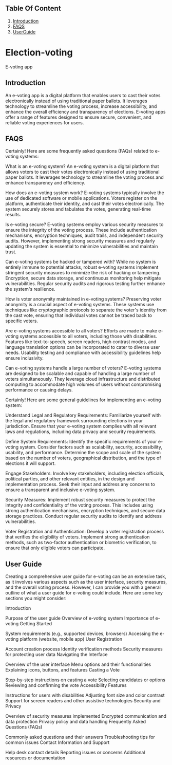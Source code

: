 
## Table Of Content
1. [Introduction](#Introduction)
2.  [FAQS](#FAQs)
3.  [UserGuide](#UserGuide)

# Election-voting
E-voting app

## Introduction <a name="Introduction"></a>
An e-voting app is a digital platform that enables users to cast 
their votes electronically instead of using traditional paper ballots. It leverages technology to streamline the 
voting process, increase accessibility, and enhance the overall efficiency and transparency of elections. E-voting apps 
offer a range of features designed to ensure secure, convenient, and reliable voting experiences for users. 

## FAQS <a name="FAQS"></a>
Certainly! Here are some frequently asked questions (FAQs) related to e-voting systems:

What is an e-voting system?
An e-voting system is a digital platform that allows voters to cast their votes electronically instead of using traditional paper ballots. It leverages technology to streamline the voting process and enhance transparency and efficiency.

How does an e-voting system work?
E-voting systems typically involve the use of dedicated software or mobile applications. Voters register on the platform, authenticate their identity, and cast their votes electronically. The system securely stores and tabulates the votes, generating real-time results.

Is e-voting secure?
E-voting systems employ various security measures to ensure the integrity of the voting process. These include authentication mechanisms, encryption techniques, audit trails, and independent security audits. However, implementing strong security measures and regularly updating the system is essential to minimize vulnerabilities and maintain trust.

Can e-voting systems be hacked or tampered with?
While no system is entirely immune to potential attacks, robust e-voting systems implement stringent security measures to minimize the risk of hacking or tampering. Encryption, secure data storage, and continuous monitoring help mitigate vulnerabilities. Regular security audits and rigorous testing further enhance the system's resilience.

How is voter anonymity maintained in e-voting systems?
Preserving voter anonymity is a crucial aspect of e-voting systems. These systems use techniques like cryptographic protocols to separate the voter's identity from the cast vote, ensuring that individual votes cannot be traced back to specific voters.

Are e-voting systems accessible to all voters?
Efforts are made to make e-voting systems accessible to all voters, including those with disabilities. Features like text-to-speech, screen readers, high contrast modes, and language translation options can be incorporated to cater to diverse user needs. Usability testing and compliance with accessibility guidelines help ensure inclusivity.

Can e-voting systems handle a large number of voters?
E-voting systems are designed to be scalable and capable of handling a large number of voters simultaneously. They leverage cloud infrastructure and distributed computing to accommodate high volumes of users without compromising performance or causing delays.

Certainly! Here are some general guidelines for implementing an e-voting system:

Understand Legal and Regulatory Requirements:
Familiarize yourself with the legal and regulatory framework surrounding elections in your jurisdiction. Ensure that your e-voting system complies with all relevant laws and regulations, including data privacy and security requirements.

Define System Requirements:
Identify the specific requirements of your e-voting system. Consider factors such as scalability, security, accessibility, usability, and performance. Determine the scope and scale of the system based on the number of voters, geographical distribution, and the type of elections it will support.

Engage Stakeholders:
Involve key stakeholders, including election officials, political parties, and other relevant entities, in the design and implementation process. Seek their input and address any concerns to ensure a transparent and inclusive e-voting system.

Security Measures:
Implement robust security measures to protect the integrity and confidentiality of the voting process. This includes using strong authentication mechanisms, encryption techniques, and secure data storage practices. Conduct regular security audits to identify and address vulnerabilities.

Voter Registration and Authentication:
Develop a voter registration process that verifies the eligibility of voters. Implement strong authentication methods, such as two-factor authentication or biometric verification, to ensure that only eligible voters can participate.

## User Guide <a name="UserGuide"></a>
Creating a comprehensive user guide for e-voting can be an extensive task, as it involves various aspects such as the user interface, security measures, and the overall voting process. However, I can provide you with a general outline of what a user guide for e-voting could include. Here are some key sections you might consider:

Introduction

Purpose of the user guide
Overview of e-voting system
Importance of e-voting
Getting Started

System requirements (e.g., supported devices, browsers)
Accessing the e-voting platform (website, mobile app)
User Registration

Account creation process
Identity verification methods
Security measures for protecting user data
Navigating the Interface

Overview of the user interface
Menu options and their functionalities
Explaining icons, buttons, and features
Casting a Vote

Step-by-step instructions on casting a vote
Selecting candidates or options
Reviewing and confirming the vote
Accessibility Features

Instructions for users with disabilities
Adjusting font size and color contrast
Support for screen readers and other assistive technologies
Security and Privacy

Overview of security measures implemented
Encrypted communication and data protection
Privacy policy and data handling
Frequently Asked Questions (FAQs)

Commonly asked questions and their answers
Troubleshooting tips for common issues
Contact Information and Support

Help desk contact details
Reporting issues or concerns
Additional resources or documentation
